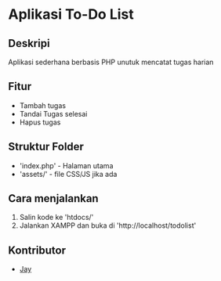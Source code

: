 # Aplikasi To-Do List

## Deskripi
Aplikasi sederhana berbasis PHP unutuk mencatat tugas harian

## Fitur
- Tambah tugas
- Tandai Tugas selesai
- Hapus tugas

## Struktur Folder
- 'index.php' - Halaman utama
- 'assets/' - file CSS/JS jika ada

## Cara menjalankan
1. Salin kode ke 'htdocs/'
2. Jalankan XAMPP dan buka di 'http://localhost/todolist'

## Kontributor 
- [Jay](https://github.com/VueCid)